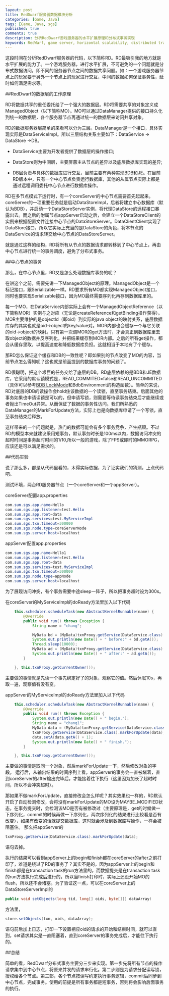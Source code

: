 ```yaml
---
layout: post
title: RedDwarf服务器数据模块分析
categories: [Game, Java]
tags: [Game, Java, sgs]
published: true
comments: true
description: 分析RedDwarf游戏服务器的水平扩展原理和分布式事务实现
keywords: RedWarf, game server, horizontal scalability, distributed transaction
---
```


这段时间在分析RedDwarf服务器的代码，以下简称RD。RD最吸引我的地方就是水平扩展的能力了。一个游戏服务器，进行水平扩展，不可避免的一个问题就是分布式数据访问，即不同的服务器节点之间的数据共享问题。如：一个游戏服务器节点上的玩家要于另外一个节点上的玩家进行交互，中间的数据如何保证事务性，延时如何满足需求等。

<!--more-->

##RedDwarf的数据层的工作原理

RD将数据共享的重任委托给了一个强大的数据层。RD将需要共享的对象定义成ManagedObject（以下简称MO）。MO可以通过DataManager提供的接口持久化到统一的数据层，各个服务器节点再通过统一的数据层来访问共享对象。

RD的数据服务器层简单的来看可以分为三层。DataManager是一个接口，具体实现实际是DataServiceImpl。所以三层结构关系主要如下：DataService -> DataStore ->DB。

* DataService主要为开发者提供了数据层的操作接口;

* DataStore则为中间层，主要屏蔽主从节点的差异以及底层数据库实现的差异;

* DB层负责与具体的数据库进行交互，目前主要有两种实现BDB和JE。在目前RD版本中，只有一个中心节点负责运行数据库，其他的从属节点实际上都是通过远程调用委托中心节点进行数据库操作。

RD在多节点模式下运行时，有一个coreServer的中心节点需要首先起起来。coreServer的一项重要任务就是启动DataStoreImpl，后者将建立中心数据库（默认为BDB），并启动一个DataStoreServer实例，将代理DataStore的远程接口暴露出去。而之后的附属节点appServer启动之后，会建立一个DataStoreClient的实例来根据配置文件连接中心节点的DataStoreServer。DataClientClient实现了DataStore接口，所以它实际上充当的是DataStore的角色，将本节点的DataService的请求转交给中心节点的DataStoreServer。

就是通过这样的结构，RD将所有从节点的数据请求都转移到了中心节点上，再由中心节点进行统一的事务调度，避免了分布式事务。

##中心节点的事务

那么，在中心节点里，RD又是怎么处理数据库事务的呢？

在讲这个之前，需要先讲一下ManagedObject的原理。ManagedObject是一个标记接口，跟Serializable一样。RD要求所有MO都实现ManagedObject接口，同时也要实现Serializable接口，因为MO最终需要序列化再存到数据库里的。

每一个MO，在DataService内部实际上会有一个ManagedObjectReference（以下简称MOR）实例与之对应（无论是createReference和getBinding操作获得）。MOR主要维护的是objectId（即oid）到实际的java object的映射关系，底层数据库存的其实也就是oid->object的key/value对。MOR内部也会缓存一个与它关联的oid->object的映射。只有第一次调MOR的get方法时，才会真正到数据库里去取object的数据并反序列化，并把结果缓存到MOR内部。之后的所有get操作，都会从缓存里取，以提高速度和降低数据库负担。这就相当于本地有了个缓存。

那RD怎么保证这个缓存和DB的一致性呢？即如果别的节点改变了MO的内容，当前节点怎么得知呢？这也就是前面提到的数据库事务的问题了。

RD很聪明，把这个艰巨的任务交给了底层的DB。RD底层依赖的是BDB和JE数据库，它采用的默认锁模式是，READ_COMMITED=false和READ_UNCOMMITED（具体可以参考[BDB LockMode](http://docs.oracle.com/cd/E17277_02/html/java/com/sleepycat/je/LockMode.html)和BdbEnvironment的构造函数）。简单的来说，RD对底层的DB的读操作会hold住该数据的一个读锁，直至事务结束。后面其他的事务如果也申请读锁是可以的，但申请写锁，则需要等待读事务结束后才能继续或者抛出TimeOut异常。从而保证了数据的事务性访问。我们所熟悉的DataManager的MarkForUpdate方法，实际上也是向数据库申请了一个写锁，直至事务结束后释放。

这样带来的一个问题就是，热门的数据可能会有多个事务竞争，产生瓶颈。不过RD的模型本来就建议采用短事务，默认事务时长是100ms以内，数据访问冲突的超时时间是事务超时时间的1/10,所以一般的游戏，除了FPS或即时的MMORPG，应该还是可以满足需求的。

##代码实验

说了那么多，都是从代码里看的，木得实际依据，为了证实我们的猜测，上点代码吧。

测试环境，两台RD服务器节点（一个coreServer和一个appServer）。

coreServer配置app.properties

```java
com.sun.sgs.app.name=Hello
com.sun.sgs.app.listener=test.Hello
com.sun.sgs.app.root=data
com.sun.sgs.services=test.MyServiceImpl
com.sun.sgs.txn.timeout=300000
com.sun.sgs.node.type=coreServerNode
com.sun.sgs.server.host=localhost
```

appServer配置app.properties

```java
com.sun.sgs.app.name=Hello1
com.sun.sgs.app.listener=test.Hello
com.sun.sgs.app.root=data
com.sun.sgs.services=test.MyServiceImpl
com.sun.sgs.txn.timeout=300000
com.sun.sgs.node.type=appNode
com.sun.sgs.server.host=localhost
```

为了展现访问冲突，有个事务需要中途sleep一阵子，所以把事务超时设为300s。

在coreServer的MyServiceImpl的doReady方法里加入以下代码

```java
	this.scheduler.scheduleTask(new AbstractKernelRunnable(name) {
		@Override
		public void run() throws Exception {
			String name = "chang";

			MyData bd = (MyData)txnProxy.getService(DataService.class).getBinding(name);
			System.out.println(new Date() + " before:" + bd.getA());
			Thread.sleep(10000);
			MyData ad = (MyData)txnProxy.getService(DataService.class).getBinding(name);
			System.out.println(new Date() + " after:" + ad.getA());
		}

	}, this.txnProxy.getCurrentOwner());
```

主要做的事情就是先读一个事先绑定好了的对象，观察它的值。然后休眠10s，再取一遍，观察值有没有变。

appServer的MyServiceImpl的doReady方法里加入以下代码

```java
	this.scheduler.scheduleTask(new AbstractKernelRunnable(name) {
		@Override
		public void run() throws Exception {
			System.out.println(new Date() + " begin.");
			String name = "chang1";
			MyData data = (MyData)txnProxy.getService(DataService.class).getBinding(name);
			txnProxy.getService(DataService.class).markForUpdate(data);
			data.setA(data.getA() + 1);
			System.out.println(new Date() + " finish.");
		}

	}, this.txnProxy.getCurrentOwner());
```

主要做的事情是取同一个对象，然后markForUpdate一下，然后修改对象的字段。
运行后，从输出结果的时间序列上看，appServer的事务会一直被堵着，直到coreServer的after输出完毕后，才能接着往下执行（这里因为加长了超时时间，所以不会冲突超时）。

那如果不做markForUpdate，直接修改会怎么样呢？其实效果也一样的，RD默认开启了自动检测修改，会将没有markForUpdate的MO设为MAYBE_MODIFIED状态，在事务提交时，会检测该MO是否有被修改过（主要原理是，get的时候做一下序列化，commit的时候再做一下序列化，两次序列化的结果进行比较看是否有改变），如果有改变的话就提交数据库，这时就会涉及到数据库写操作，一样会被阻塞住。
那么把appServer的

```java
txnProxy.getService(DataService.class).markForUpdate(data);
```

语句去掉。

执行的结果可以看到appServer上的begin和finish都在coreServer的after之前打印了，难道是绕过了RD的事务了？其实不是的，因为appServer上的begin和finish都是在transaction task的run方法里的，而数据提交是在transaction task的run方法执行完成后进行的，所以当finish打印时，实际上还没开始MO的flush，所以还不会堵塞。为了验证这一点，可以在coreServer上的DataStoreServerImpl的
```java
public void setObjects(long tid, long[] oids, byte[][] dataArray)
```
方法里，
```java
store.setObjects(txn, oids, dataArray);
```

语句前后加上日志，打印一下设置相应oid的请求的开始和结束时间，就可以直到，set请求其实是一直阻塞着，直到coreServer的事务完成后，才能往下执行的。

##总结

简单的看，RedDwarf分布式事务主要分三步来实现。第一步先将所有节点的操作请求集中到中心节点，将原来并发的请求串行化。第二步则是为请求分配读写锁，授权给各个节点。第三部，各个节点按读写约定执行事务逻辑，commit后同步到中心节点，完成事务。使用的前提是所有事务都是短事务，否则将会影响后面事务的执行。